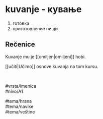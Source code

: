 # kuvanje - кување

1. готовка  
2. приготовление пищи

## Rečenice

Kuvanje mu je [[omiljen|omiljeni]] hobi.

[[učiti|Učimo]] osnove kuvanja na tom kursu.

<br>

#vrsta/imenica  
#nivo/A1  

#tema/hrana  
#tema/navike  
#tema/veštine  
